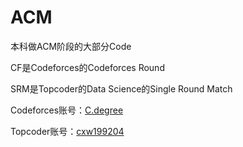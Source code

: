 # ACM
本科做ACM阶段的大部分Code

CF是Codeforces的Codeforces Round

SRM是Topcoder的Data Science的Single Round Match

Codeforces账号：[C.degree](http://codeforces.com/profile/C.degree)

Topcoder账号：[cxw199204](https://www.topcoder.com/member-profile/cxw199204/algorithm)
